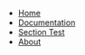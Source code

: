 <!-- Navigation -->

- [Home](index.md)
- [Documentation](documentation.md)
- [Section Test](section.md)
- [About](about.md)